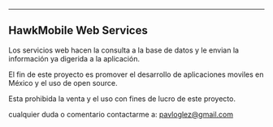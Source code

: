 ----------
HawkMobile Web Services
----------


Los servicios web hacen la consulta a la base de datos y le envian la información ya digerida a la aplicación.


El fin de este proyecto es promover el desarrollo de aplicaciones moviles en México y el uso de open source.

Esta prohibida la venta y el uso con fines de lucro de este proyecto.


cualquier duda o comentario contactarme a: pavloglez@gmail.com
